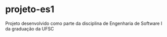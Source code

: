 # projeto-es1
Projeto desenvolvido como parte da disciplina de Engenharia de Software I da graduação da UFSC
